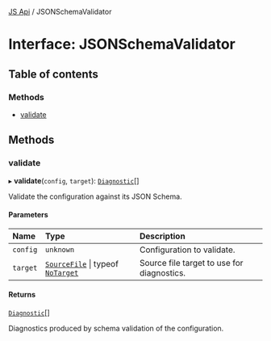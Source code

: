 [JS Api](../index.md) / JSONSchemaValidator

# Interface: JSONSchemaValidator

## Table of contents

### Methods

- [validate](JSONSchemaValidator.md#validate)

## Methods

### validate

▸ **validate**(`config`, `target`): [`Diagnostic`](Diagnostic.md)[]

Validate the configuration against its JSON Schema.

#### Parameters

| Name | Type | Description |
| :------ | :------ | :------ |
| `config` | `unknown` | Configuration to validate. |
| `target` | [`SourceFile`](SourceFile.md) \| typeof [`NoTarget`](../index.md#notarget) | Source file target to use for diagnostics. |

#### Returns

[`Diagnostic`](Diagnostic.md)[]

Diagnostics produced by schema validation of the configuration.
